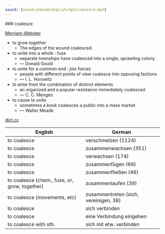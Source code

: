 ```yaml
---
sound: [sound:ankimd/english/mp3/coalesce.mp3]
---
```


\### coalesce

[Merriam-Webster](https://www.merriam-webster.com/dictionary/coalesce)

- to grow together
    - The edges of the wound coalesced.
- to unite into a whole : fuse
    - separate townships have coalesced into a single, sprawling colony
    - — Donald Gould
- to unite for a common end : join forces
    - people with different points of view coalesce into opposing factions
    - — I. L. Horowitz
- to arise from the combination of distinct elements
    - an organized and a popular resistance immediately coalesced
    - — C. C. Menges
- to cause to unite
    - sometimes a book coalesces a public into a mass market
    - — Walter Meade

[dict.cc](https://www.dict.cc/coalesce)

| English        | German       |
| -------------- | ------------ |
| to coalesce | verschmelzen (1124) |
| to coalesce | zusammenwachsen (351) |
| to coalesce | verwachsen (174) |
| to coalesce | zusammenfügen (66) |
| to coalesce | zusammenfließen (46) |
| to coalesce (chem., fuse, or, grow, together) | zusammenlaufen (39) |
| to coalesce (movements, etc) | zusammentreten (sich, vereinigen, 38) |
| to coalesce | sich verbinden |
| to coalesce | eine Verbindung eingehen |
| to coalesce with sth. | sich mit etw. verbinden |
